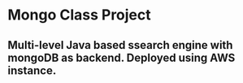 # Mongo Class Project 
## Multi-level Java based ssearch engine with mongoDB as backend. Deployed using AWS instance.
